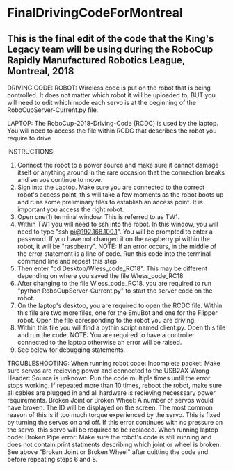 # FinalDrivingCodeForMontreal
This is the final edit of the code that the King's Legacy team will be using during the RoboCup Rapidly Manufactured Robotics League, Montreal, 2018 
----------------------------------------------------------------------------------------------------------------------------
DRIVING CODE:
  ROBOT:
    Wireless code is put on the robot that is being controlled. It does not matter which robot it will be uploaded to, BUT you     will need to edit which mode each servo is at the beginning of the RoboCupServer-Current.py file.

  LAPTOP:
    The RoboCup-2018-Driving-Code (RCDC) is used by the laptop. You will need to access the file within RCDC that describes the robot you require to drive
  
  INSTRUCTIONS:
    
   1. Connect the robot to a power source and make sure it cannot damage itself or anything around in the rare occasion that the connection breaks and servos continue to move.
   2. Sign into the Laptop. Make sure you are connected to the correct robot's access point, this will take a few moments as the robot boots up and runs some preliminary files to establish an access point. It is important you access the right robot.
   3. Open one(1) terminal window. This is referred to as TW1.
   4. Within TW1 you will need to ssh into the robot. In this window, you will need to type "ssh pi@192.168.100.1". You will be prompted to enter a password. If you have not changed it on the raspberry pi within the robot, it will be "raspberry". NOTE: If an error occurs, in the middle of the error statement is a line of code. Run this code into the terminal command line and repeat this step
   5. Then enter "cd Desktop/Wless_code_RC18". This may be different depending on where you saved the file Wless_code_RC18
   6. After changing to the file Wless_code_RC18, you are required to run "python RoboCupServer-Current.py" to start the server code on the robot.
   7. On the laptop's desktop, you are required to open the RCDC file. Within this file are two more files, one for the EmuBot and one for the Flipper robot. Open the file coresponding to the robot you are driving.
   8. Within this file you will find a pythin script named client.py. Open this file and run the code. NOTE: You are required to have a controller connected to the laptop otherwise an error will be raised.
   9. See below for debugging statements.
  
  TROUBLESHOOTING:
    When running robot code:
      Incomplete packet:
        Make sure servos are recieving power and connected to the USB2AX
      Wrong Header:
        Source is unknown. Run the code multiple times until the error stops working. If repeated more than 10 times, reboot the robot, make sure all cables are plugged in and all hardware is recieving necesssary power requirements.
      Broken Joint or Broken Wheel:
        A number of servos would have broken. The ID will be displayed on the screen. The most common reason of this is if too much torque experienced by the servo. This is fixed by turning the servos on and off. If this error continues with no pressure on the servo, this servo will be required to be replaced.
    When running laptop code:
      Broken Pipe error:
        Make sure the robot's code is still running and does not contain print statments describing which joint or wheel is broken. See above "Broken Joint or Broken Wheel" after quitting the code and before repeating steps 6 and 8.
    

